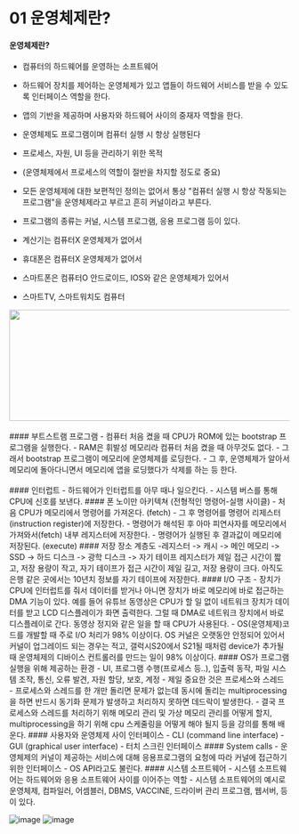 # 01 운영체제란?  
#### 운영체제란?
- 컴퓨터의 하드웨어를 운영하는 소프트웨어
- 하드웨어 장치를 제어하는 운영체제가 있고 앱들이 하드웨어 서비스를 받을 수 있도록 인터페이스 역할을 한다.
- 앱의 기반을 제공하며 사용자와 하드웨어 사이의 중재자 역할을 한다.
- 운영체제도 프로그램이며 컴퓨터 실행 시 항상 실행된다
- 프로세스, 자원, UI 등을 관리하기 위한 목적
- (운영체제에서 프로세스의 역할이 절반을 차지할 정도로 중요)
- 모든 운영체제에 대한 보편적인 정의는 없어서 통상 "컴퓨터 실행 시 항상 작동되는 프로그램"을 운영체제라고 부르고 흔히 커널이라고 부른다.
- 프로그램의 종류는 커널, 시스템 프로그램, 응용 프로그램 등이 있다.

- 계산기는 컴퓨터X 운영체제가 없어서
- 휴대폰은 컴퓨터X 운영체제가 없어서
- 스마트폰은 컴퓨터O 안드로이드, IOS와 같은 운영체제가 있어서
- 스마트TV, 스마트워치도 컴퓨터
<img src="https://user-images.githubusercontent.com/81418010/221063573-0a6e2f73-7fa7-455f-ac46-3beaa9b1b34e.png" height="200px" width="600">
<br><br>
#### 부트스트램 프로그램   
- 컴퓨터 처음 켰을 때 CPU가 ROM에 있는 bootstrap 프로그램을 실행한다.
- RAM은 휘발성 메모리라 컴퓨터 처음 켰을 때 아무것도 없다.
- 그래서 bootstrap 프로그램이 메모리에 운영체제를 로딩한다.
- 그 후, 운영체제가 알아서 메모리에 돌아다니면서 메모리에 앱을 로딩했다가 삭제를 하는 등 한다.
<br><br>
#### 인터럽트   
- 하드웨어가 인터럽트를 아무 때나 일으킨다.
- 시스템 버스를 통해 CPU에 신호를 보낸다.
#### 폰 노이만 아키텍쳐 (전형적인 명령어-실행 사이클)
- 처음 CPU가 메모리에서 명령어를 가져온다. (fetch)
- 그 후 명령어를 명령어 리제스터(instruction register)에 저장한다.
- 명령어가 해석된 후 아마 피연사자를 메모리에서 가져와서(fetch) 내부 레지스터에 저장한다.
- 명령어가 실행된 후 결과값이 메모리에 저장된다. (execute)
#### 저장 장소 계층도
-레지스터  ->  캐시  ->  메인 메모리  ->  SSD  -> 하드 디스크  -> 광학 디스크  -> 자기 테이프
레지스터가 제일 접근 시간이 짧고, 저장 용량이 작고, 자기 테이프가 접근 시간이 제일 길고, 저장 용량이 크다. 아직도 은행 같은 곳에서는 10년치 정보를 자기 테이프에 저장한다.
#### I/O 구조
- 장치가 CPU에 인터럽트를 줘서 데이터를 받거나 아니면 장치가 바로 메모리에 바로 접근하는 DMA 기능이 있다. 예를 들어 유튜브 동영상은 CPU가 할 일 없이 네트워크 장치가 데이터를 받고 LCD 디스플레이가 화면 출력한다. 그럴 때 DMA로 네트워크 장치에서 바로 디스플레이로 간다. 동영상 정지와 같은 일을 할 때 CPU가 사용된다.
- OS(운영체제)코드를 개발할 때 주로 I/O 처리가 98% 이상이다. OS 커널은 오랫동안 안정되어 있어서 커널이 업그레이드 되는 경우는 적고, 갤럭시S20에서 S21될 때처럼 device가 추가될 때 운영체제의 디바이스 컨트롤러를 만드는 일이 98% 이상이다.
#### OS가 프로그램 실행을 위해 제공하는 환경
- UI, 프로그램 수행(프로세스 등..), 입출력 동작, 파일 시스템 조작, 통신, 오류 발견, 자원 할당, 보호, 계정
- 제일 중요한 것은 프로세스와 스레드   
- 프로세스와 스레드를 한 개만 돌리면 문제가 없는데 동시에 돌리는 multiprocessing을 하면 반드시 동기화 문제가 발생하고 처리하지 못하면 데드락이 발생한다.
- 결국 프로세스와 스레드를 처리하기 위해 메모리 관리 및 가상 메모리 관리를 어떻게 할지, multiprocessing을 하기 위해 cpu 스케줄링을 어떻게 해야 될지 등을 강의를 통해 배운다.
#### 사용자와 운영체제 사이 인터페이스
- CLI (command line interface)
- GUI (graphical user interface)
- 터치 스크린 인터페이스
#### System calls
- 운영체제의 커널이 제공하는 서비스에 대해 응용프로그램의 요청에 따라 커널에 접근하기 위한 인터페이스
- OS API라고도 불린다.
#### 시스템 소프트웨어   
- 시스템 소프트웨어는 하드웨어와 응용 소프트웨어 사이를 이어주는 역할
- 시스템 소프트웨어의 예시로 운영체제, 컴파일러, 어셈블러, DBMS, VACCINE, 드라이버 관리 프로그램, 웹서버,  등이 있다.

![image](https://user-images.githubusercontent.com/81418010/221080561-b0874f6c-ecc8-420b-a4b7-f52e2a48ee52.png)
![image](https://user-images.githubusercontent.com/81418010/221080650-1d98518c-5781-48e4-8c47-70dad94c4c47.png)


